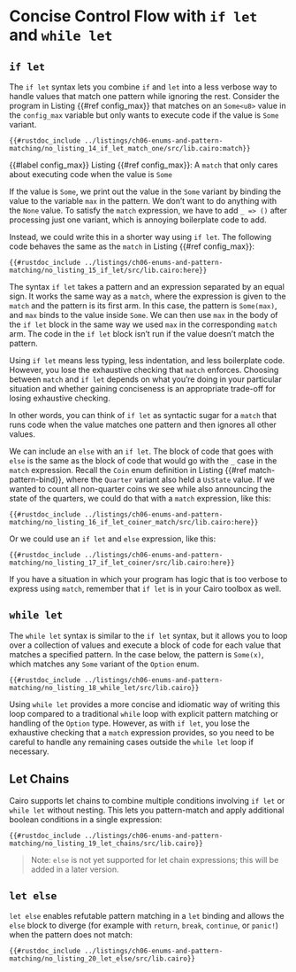 # Concise Control Flow with `if let` and `while let`

## `if let`

The `if let` syntax lets you combine `if` and `let` into a less verbose way to handle values that match one pattern while ignoring the rest. Consider the program in Listing {{#ref config_max}} that matches on an `Some<u8>` value in the `config_max` variable but only wants to execute code if the value is `Some` variant.

```cairo
{{#rustdoc_include ../listings/ch06-enums-and-pattern-matching/no_listing_14_if_let_match_one/src/lib.cairo:match}}
```

{{#label config_max}}
<span class="caption">Listing {{#ref config_max}}: A `match` that only cares about executing
code when the value is `Some`</span>

If the value is `Some`, we print out the value in the `Some` variant by binding
the value to the variable `max` in the pattern. We don’t want to do anything
with the `None` value. To satisfy the `match` expression, we have to add `_ =>
()` after processing just one variant, which is annoying boilerplate code to
add.

Instead, we could write this in a shorter way using `if let`. The following
code behaves the same as the `match` in Listing {{#ref config_max}}:

```cairo
{{#rustdoc_include ../listings/ch06-enums-and-pattern-matching/no_listing_15_if_let/src/lib.cairo:here}}
```

The syntax `if let` takes a pattern and an expression separated by an equal
sign. It works the same way as a `match`, where the expression is given to the
`match` and the pattern is its first arm. In this case, the pattern is
`Some(max)`, and `max` binds to the value inside `Some`. We can then
use `max` in the body of the `if let` block in the same way we used `max` in
the corresponding `match` arm. The code in the `if let` block isn’t run if the
value doesn’t match the pattern.

Using `if let` means less typing, less indentation, and less boilerplate code.
However, you lose the exhaustive checking that `match` enforces. Choosing
between `match` and `if let` depends on what you’re doing in your particular
situation and whether gaining conciseness is an appropriate trade-off for
losing exhaustive checking.

In other words, you can think of `if let` as syntactic sugar for a `match` that
runs code when the value matches one pattern and then ignores all other values.

We can include an `else` with an `if let`. The block of code that goes with `else`
is the same as the block of code that would go with the `_` case in the `match`
expression. Recall the `Coin` enum definition in Listing {{#ref match-pattern-bind}},
where the `Quarter` variant also held a `UsState` value. If we wanted to count
all non-quarter coins we see while also announcing the state of the quarters,
we could do that with a `match` expression, like this:

```cairo
{{#rustdoc_include ../listings/ch06-enums-and-pattern-matching/no_listing_16_if_let_coiner_match/src/lib.cairo:here}}
```

Or we could use an `if let` and `else` expression, like this:

```cairo
{{#rustdoc_include ../listings/ch06-enums-and-pattern-matching/no_listing_17_if_let_coiner/src/lib.cairo:here}}
```

If you have a situation in which your program has logic that is too verbose to
express using `match`, remember that `if let` is in your Cairo toolbox as well.

## `while let`

The `while let` syntax is similar to the `if let` syntax, but it allows you to loop over a collection of values and execute a block of code for each value that matches a specified pattern. In the case below, the pattern is `Some(x)`, which matches any `Some` variant of the `Option` enum.

```cairo
{{#rustdoc_include ../listings/ch06-enums-and-pattern-matching/no_listing_18_while_let/src/lib.cairo}}
```

Using `while let` provides a more concise and idiomatic way of writing this loop compared to a traditional `while` loop with explicit pattern matching or handling of the `Option` type. However, as with `if let`, you lose the exhaustive checking that a `match` expression provides, so you need to be careful to handle any remaining cases outside the `while let` loop if necessary.

## Let Chains

Cairo supports let chains to combine multiple conditions involving `if let` or `while let` without nesting. This lets you pattern-match and apply additional boolean conditions in a single expression:

```cairo
{{#rustdoc_include ../listings/ch06-enums-and-pattern-matching/no_listing_19_let_chains/src/lib.cairo}}
```

> Note: `else` is not yet supported for let chain expressions; this will be added in a later version.

## `let else`

`let else` enables refutable pattern matching in a `let` binding and allows the `else` block to diverge (for example with `return`, `break`, `continue`, or `panic!`) when the pattern does not match:

```cairo
{{#rustdoc_include ../listings/ch06-enums-and-pattern-matching/no_listing_20_let_else/src/lib.cairo}}
```
